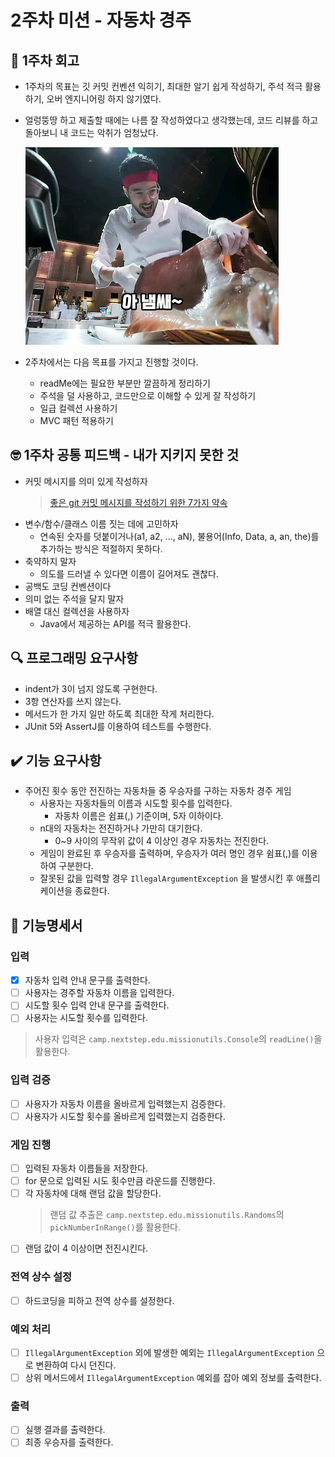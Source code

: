 # 2주차 미션 - 자동차 경주

## 🤔 1주차 회고
- 1주차의 목표는 깃 커밋 컨벤션 익히기, 최대한 알기 쉽게 작성하기, 주석 적극 활용하기, 오버 엔지니어링 하지 않기였다.
- 얼렁뚱땅 하고 제출할 때에는 나름 잘 작성하였다고 생각했는데, 코드 리뷰를 하고 돌아보니 내 코드는 악취가 엄청났다.

  ![아 냄쌔](nemsae.png)

- 2주차에서는 다음 목표를 가지고 진행할 것이다.
  - readMe에는 필요한 부분만 깔끔하게 정리하기
  - 주석을 덜 사용하고, 코드만으로 이해할 수 있게 잘 작성하기
  - 일급 컬렉션 사용하기
  - MVC 패턴 적용하기

## 🤓 1주차 공통 피드백 - 내가 지키지 못한 것
- 커밋 메시지를 의미 있게 작성하자
  >[좋은 git 커밋 메시지를 작성하기 위한 7가지 약속](https://meetup.nhncloud.com/posts/106)
- 변수/함수/클래스 이름 짓는 데에 고민하자
  - 연속된 숫자를 덧붙이거나(a1, a2, ..., aN), 불용어(Info, Data, a, an, the)를 추가하는 방식은 적절하지 못하다.
- 축약하지 말자
  - 의도를 드러낼 수 있다면 이름이 길어져도 괜찮다.
- 공백도 코딩 컨벤션이다
- 의미 없는 주석을 달지 말자
- 배열 대신 컬렉션을 사용하자
  - Java에서 제공하는 API를 적극 활용한다.

## 🔍 프로그래밍 요구사항
- indent가 3이 넘지 않도록 구현한다.
- 3항 연산자를 쓰지 않는다.
- 메서드가 한 가지 일만 하도록 최대한 작게 처리한다.
- JUnit 5와 AssertJ를 이용하여 테스트를 수행한다.

## ✔️ 기능 요구사항
- 주어진 횟수 동안 전진하는 자동차들 중 우승자를 구하는 자동차 경주 게임
  - 사용자는 자동차들의 이름과 시도할 횟수를 입력한다.
    - 자동차 이름은 쉼표(,) 기준이며, 5자 이하이다.
  - n대의 자동차는 전진하거나 가만히 대기한다.
    - 0~9 사이의 무작위 값이 4 이상인 경우 자동차는 전진한다.
  - 게임이 완료된 후 우승자를 출력하며, 우승자가 여러 명인 경우 쉼표(,)를 이용하여 구분한다.
  - 잘못된 값을 입력할 경우 `IllegalArgumentException` 을 발생시킨 후 애플리케이션을 종료한다.

## 📜 기능명세서

### 입력
- [x] 자동차 입력 안내 문구를 출력한다.
- [ ] 사용자는 경주할 자동차 이름을 입력한다.
- [ ] 시도할 횟수 입력 안내 문구를 출력한다.
- [ ] 사용자는 시도할 횟수를 입력한다.
> 사용자 입력은 `camp.nextstep.edu.missionutils.Console`의 `readLine()`을 활용한다.

### 입력 검증
- [ ] 사용자가 자동차 이름을 올바르게 입력했는지 검증한다.
- [ ] 사용자가 시도할 횟수를 올바르게 입력했는지 검증한다.

### 게임 진행
- [ ] 입력된 자동차 이름들을 저장한다.
- [ ] for 문으로 입력된 시도 횟수만큼 라운드를 진행한다.
- [ ] 각 자동차에 대해 랜덤 값을 할당한다.
  > 랜덤 값 추출은 `camp.nextstep.edu.missionutils.Randoms`의 `pickNumberInRange()`를 활용한다.
- [ ] 랜덤 값이 4 이상이면 전진시킨다.

### 전역 상수 설정
- [ ] 하드코딩을 피하고 전역 상수를 설정한다.

### 예외 처리
- [ ] `IllegalArgumentException` 외에 발생한 예외는 `IllegalArgumentException` 으로 변환하여 다시 던진다.
- [ ] 상위 메서드에서 `IllegalArgumentException` 예외를 잡아 예외 정보를 출력한다.

### 출력
- [ ] 실행 결과를 출력한다.
- [ ] 최종 우승자를 출력한다.